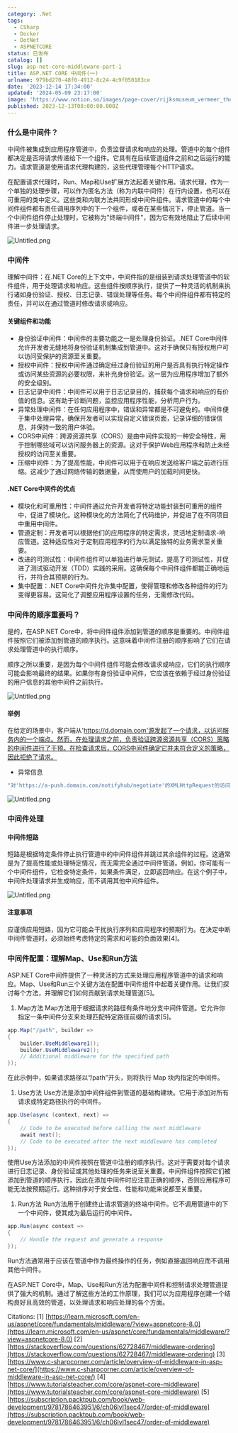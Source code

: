 ```yaml
---
category: .Net
tags:
  - CSharp
  - Docker
  - DotNet
  - ASPNETCORE
status: 已发布
catalog: []
slug: asp-net-core-middleware-part-1
title: ASP.NET CORE 中间件(一)
urlname: 979bd270-48f0-4912-8c24-4c9f050183ce
date: '2023-12-14 17:34:00'
updated: '2024-05-09 23:17:00'
image: 'https://www.notion.so/images/page-cover/rijksmuseum_vermeer_the_milkmaid.jpg'
published: 2023-12-13T08:00:00.000Z
---
```


### 什么是中间件？


中间件被集成到应用程序管道中，负责监督请求和响应的处理。管道中的每个组件都决定是否将请求传递给下一个组件。它具有在后续管道组件之前和之后运行的能力。请求管道是使用请求代理构建的，这些代理管理每个HTTP请求。


在配置请求代理时，Run、Map和Use扩展方法起着关键作用。请求代理，作为一个单独的处理步骤，可以作为匿名方法（称为内联中间件）在行内设置，也可以在可重用的类中定义。这些类和内联方法共同形成中间件组件。请求管道中的每个中间件组件都有责任调用序列中的下一个组件，或者在某些情况下，停止管道。当一个中间件组件停止处理时，它被称为"终端中间件"，因为它有效地阻止了后续中间件进一步处理请求。


![Untitled.png](https://prod-files-secure.s3.us-west-2.amazonaws.com/5d24fe63-e567-4804-86f9-9fdc62e13082/da807807-d02d-4fa1-86b6-db45e4678714/Untitled.png?X-Amz-Algorithm=AWS4-HMAC-SHA256&X-Amz-Content-Sha256=UNSIGNED-PAYLOAD&X-Amz-Credential=ASIAZI2LB466RONJHYZC%2F20250324%2Fus-west-2%2Fs3%2Faws4_request&X-Amz-Date=20250324T213359Z&X-Amz-Expires=3600&X-Amz-Security-Token=IQoJb3JpZ2luX2VjEJ3%2F%2F%2F%2F%2F%2F%2F%2F%2F%2FwEaCXVzLXdlc3QtMiJIMEYCIQDvgnQXBkYA%2Fg15eeLyBJaW3b4FiDXdnUsrvmp0qBmIbwIhALbgH4PBl6WvjEzU%2FRg5%2BIQLxiHA%2BLytIhHWBiLUxLMbKogECPb%2F%2F%2F%2F%2F%2F%2F%2F%2F%2FwEQABoMNjM3NDIzMTgzODA1Igxlzdgvmtin4VRsT3Qq3AOei30ammivjgFJA7kguYczPaZ8TlXtYcCDBICzAdVDVyYbKmEY9EEcMfwHeJM7GvnUzMAQq66GSgUL6%2FPG0GD%2BXlIzYGIV%2BW2l%2F%2BUdVGBLSdMkhBcaUJ9bQelVJpLFB1tV0JjkqmVbOh%2BmSaDwKewAP%2FvPZh%2Bj%2FwyH6NC2h8B4r48P46BQmbzv8d1mBZrH0RiLptng0X7TaNE%2BXA0cafkw%2BM1XEjS5nA6c2%2FEUqsCqYc6JU8ybQ13qOJIT5Q6tJhAsAEYYeqrMSprQRKfN9acgbQuSss50N6naGd%2F6NEXcsDj1Ie36dWkP8ucRNhZ2WqOq8T1x01f2VRFxKotlpW4NWTY5PlRXKxNqQE6e6vNB91VWTIJEIALLpd8j3OPqeuFTWxFy6URhIrQ0O3HzjYwzIkxY5tvmqMRckXWrxYIqVAl5G126f%2BjegcOYcgQ%2B%2B2hqRfh68eeU6DGUZMJiExg%2FTxnTLEqxKeehhQ2MtzgIx3E6Wu84zkEVg2eXttqncScD0gcn9hhY2nAO0hPs%2BC%2FC4qyQrvjPGi8oB5ivUnbkSvCDFQ8Qz%2Fqo%2FxLS%2BpyjGBMi2L%2BpnvK2VrZvTbsrCxHVr48bygAEy2WKH%2Bp75UOb2VGb8MSxYbzxYc7HuTDqj4e%2FBjqkAZce7UHHywFr%2BiPu15KefD2ELONQ8i33EkTNpUZymZtJsVKIitgMpKFobevSFBOXg5juEal1%2F9eQuLXJ8kS%2BVbpge83Ea7Eolji7sMJ5Ndav0ukQ2LSnHB2pD6OAak4uTwEtAsW2HY%2FQntmRJIn4aCsQno1YglCfpP4PnxurFyfxQsPPt4V2hLNskvt7dGiBC%2FaVCFBIah27sVUpA4MUae9CCt85&X-Amz-Signature=530ff4044bfd79f79406fbd509fb6f9cdb2a536558c9b8c32b637cf4c39642e6&X-Amz-SignedHeaders=host&x-id=GetObject)


### 中间件


理解中间件：在.NET Core的上下文中，中间件指的是组装到请求处理管道中的软件组件，用于处理请求和响应。这些组件按顺序执行，提供了一种灵活的机制来执行诸如身份验证、授权、日志记录、错误处理等任务。每个中间件组件都有特定的责任，并可以在通过管道时修改请求或响应。


#### 关键组件和功能

- 身份验证中间件：中间件的主要功能之一是处理身份验证。.NET Core中间件允许开发者无缝地将身份验证机制集成到管道中。这对于确保只有授权用户可以访问受保护的资源至关重要。
- 授权中间件：授权中间件通过确定经过身份验证的用户是否具有执行特定操作或访问某些资源的必要权限，来补充身份验证。这一层为应用程序增加了额外的安全级别。
- 日志记录中间件：中间件可以用于日志记录目的，捕获每个请求和响应的有价值的信息。这有助于诊断问题，监控应用程序性能，分析用户行为。
- 异常处理中间件：在任何应用程序中，错误和异常都是不可避免的。中间件便于集中处理异常，确保开发者可以实现自定义错误页面，记录详细的错误信息，并保持一致的用户体验。
- CORS中间件：跨源资源共享（CORS）是由中间件实现的一种安全特性，用于控制哪些域可以访问服务器上的资源。这对于保护Web应用程序和防止未经授权的访问至关重要。
- 压缩中间件：为了提高性能，中间件可以用于在响应发送给客户端之前进行压缩。这减少了通过网络传输的数据量，从而使用户的加载时间更快。

#### .NET Core中间件的优点

- 模块化和可重用性：中间件通过允许开发者将特定功能封装到可重用的组件中，促进了模块化。这种模块化的方法简化了代码维护，并促进了在不同项目中重用中间件。
- 管道定制：开发者可以根据他们的应用程序的特定需求，灵活地定制请求-响应管道。这种适应性对于定制应用程序的行为以满足独特的业务需求至关重要。
- 改进的可测试性：中间件组件可以单独进行单元测试，提高了可测试性，并促进了测试驱动开发（TDD）实践的采用。这确保每个中间件组件都能正确地运行，并符合其预期的行为。
- 集中配置：.NET Core中间件允许集中配置，使得管理和修改各种组件的行为变得更容易。这简化了调整应用程序设置的任务，无需修改代码。

### 中间件的顺序重要吗？


是的，在ASP.NET Core中，将中间件组件添加到管道的顺序是重要的。中间件组件按照它们被添加到管道的顺序执行。这意味着中间件注册的顺序影响了它们在请求处理管道中的执行顺序。


顺序之所以重要，是因为每个中间件组件可能会修改请求或响应，它们的执行顺序可能会影响最终的结果。如果你有身份验证中间件，它应该在依赖于经过身份验证的用户信息的其他中间件之前执行。


![Untitled.png](https://prod-files-secure.s3.us-west-2.amazonaws.com/5d24fe63-e567-4804-86f9-9fdc62e13082/24f795a2-1c5a-4a6b-a0d8-2afb160076f1/Untitled.png?X-Amz-Algorithm=AWS4-HMAC-SHA256&X-Amz-Content-Sha256=UNSIGNED-PAYLOAD&X-Amz-Credential=ASIAZI2LB466RONJHYZC%2F20250324%2Fus-west-2%2Fs3%2Faws4_request&X-Amz-Date=20250324T213359Z&X-Amz-Expires=3600&X-Amz-Security-Token=IQoJb3JpZ2luX2VjEJ3%2F%2F%2F%2F%2F%2F%2F%2F%2F%2FwEaCXVzLXdlc3QtMiJIMEYCIQDvgnQXBkYA%2Fg15eeLyBJaW3b4FiDXdnUsrvmp0qBmIbwIhALbgH4PBl6WvjEzU%2FRg5%2BIQLxiHA%2BLytIhHWBiLUxLMbKogECPb%2F%2F%2F%2F%2F%2F%2F%2F%2F%2FwEQABoMNjM3NDIzMTgzODA1Igxlzdgvmtin4VRsT3Qq3AOei30ammivjgFJA7kguYczPaZ8TlXtYcCDBICzAdVDVyYbKmEY9EEcMfwHeJM7GvnUzMAQq66GSgUL6%2FPG0GD%2BXlIzYGIV%2BW2l%2F%2BUdVGBLSdMkhBcaUJ9bQelVJpLFB1tV0JjkqmVbOh%2BmSaDwKewAP%2FvPZh%2Bj%2FwyH6NC2h8B4r48P46BQmbzv8d1mBZrH0RiLptng0X7TaNE%2BXA0cafkw%2BM1XEjS5nA6c2%2FEUqsCqYc6JU8ybQ13qOJIT5Q6tJhAsAEYYeqrMSprQRKfN9acgbQuSss50N6naGd%2F6NEXcsDj1Ie36dWkP8ucRNhZ2WqOq8T1x01f2VRFxKotlpW4NWTY5PlRXKxNqQE6e6vNB91VWTIJEIALLpd8j3OPqeuFTWxFy6URhIrQ0O3HzjYwzIkxY5tvmqMRckXWrxYIqVAl5G126f%2BjegcOYcgQ%2B%2B2hqRfh68eeU6DGUZMJiExg%2FTxnTLEqxKeehhQ2MtzgIx3E6Wu84zkEVg2eXttqncScD0gcn9hhY2nAO0hPs%2BC%2FC4qyQrvjPGi8oB5ivUnbkSvCDFQ8Qz%2Fqo%2FxLS%2BpyjGBMi2L%2BpnvK2VrZvTbsrCxHVr48bygAEy2WKH%2Bp75UOb2VGb8MSxYbzxYc7HuTDqj4e%2FBjqkAZce7UHHywFr%2BiPu15KefD2ELONQ8i33EkTNpUZymZtJsVKIitgMpKFobevSFBOXg5juEal1%2F9eQuLXJ8kS%2BVbpge83Ea7Eolji7sMJ5Ndav0ukQ2LSnHB2pD6OAak4uTwEtAsW2HY%2FQntmRJIn4aCsQno1YglCfpP4PnxurFyfxQsPPt4V2hLNskvt7dGiBC%2FaVCFBIah27sVUpA4MUae9CCt85&X-Amz-Signature=276afde19300b32e5b9abaedb31f81cb98bbd86934e2478825f968a9cd6af25d&X-Amz-SignedHeaders=host&x-id=GetObject)


#### 举例


在给定的场景中，客户端从'https://d.domain.com'源发起了一个请求，以访问服务内的一个端点。然而，在处理请求之前，负责验证跨源资源共享（CORS）策略的中间件进行了干预。在检查请求后，CORS中间件确定它并未符合定义的策略，因此拒绝了请求。

- 异常信息

```c#
"对'https://a-push.domain.com/notifyhub/negotiate'的XMLHttpRequest的访问，源自'https://d.domain.com'，已被CORS策略阻止：预检请求的响应未通过访问控制检查：请求的资源上没有'Access-Control-Allow-Origin'头。"[1][2][3]
```


![Untitled.png](https://prod-files-secure.s3.us-west-2.amazonaws.com/5d24fe63-e567-4804-86f9-9fdc62e13082/371d9517-dafe-4432-94b7-2d14d1593167/Untitled.png?X-Amz-Algorithm=AWS4-HMAC-SHA256&X-Amz-Content-Sha256=UNSIGNED-PAYLOAD&X-Amz-Credential=ASIAZI2LB466RONJHYZC%2F20250324%2Fus-west-2%2Fs3%2Faws4_request&X-Amz-Date=20250324T213359Z&X-Amz-Expires=3600&X-Amz-Security-Token=IQoJb3JpZ2luX2VjEJ3%2F%2F%2F%2F%2F%2F%2F%2F%2F%2FwEaCXVzLXdlc3QtMiJIMEYCIQDvgnQXBkYA%2Fg15eeLyBJaW3b4FiDXdnUsrvmp0qBmIbwIhALbgH4PBl6WvjEzU%2FRg5%2BIQLxiHA%2BLytIhHWBiLUxLMbKogECPb%2F%2F%2F%2F%2F%2F%2F%2F%2F%2FwEQABoMNjM3NDIzMTgzODA1Igxlzdgvmtin4VRsT3Qq3AOei30ammivjgFJA7kguYczPaZ8TlXtYcCDBICzAdVDVyYbKmEY9EEcMfwHeJM7GvnUzMAQq66GSgUL6%2FPG0GD%2BXlIzYGIV%2BW2l%2F%2BUdVGBLSdMkhBcaUJ9bQelVJpLFB1tV0JjkqmVbOh%2BmSaDwKewAP%2FvPZh%2Bj%2FwyH6NC2h8B4r48P46BQmbzv8d1mBZrH0RiLptng0X7TaNE%2BXA0cafkw%2BM1XEjS5nA6c2%2FEUqsCqYc6JU8ybQ13qOJIT5Q6tJhAsAEYYeqrMSprQRKfN9acgbQuSss50N6naGd%2F6NEXcsDj1Ie36dWkP8ucRNhZ2WqOq8T1x01f2VRFxKotlpW4NWTY5PlRXKxNqQE6e6vNB91VWTIJEIALLpd8j3OPqeuFTWxFy6URhIrQ0O3HzjYwzIkxY5tvmqMRckXWrxYIqVAl5G126f%2BjegcOYcgQ%2B%2B2hqRfh68eeU6DGUZMJiExg%2FTxnTLEqxKeehhQ2MtzgIx3E6Wu84zkEVg2eXttqncScD0gcn9hhY2nAO0hPs%2BC%2FC4qyQrvjPGi8oB5ivUnbkSvCDFQ8Qz%2Fqo%2FxLS%2BpyjGBMi2L%2BpnvK2VrZvTbsrCxHVr48bygAEy2WKH%2Bp75UOb2VGb8MSxYbzxYc7HuTDqj4e%2FBjqkAZce7UHHywFr%2BiPu15KefD2ELONQ8i33EkTNpUZymZtJsVKIitgMpKFobevSFBOXg5juEal1%2F9eQuLXJ8kS%2BVbpge83Ea7Eolji7sMJ5Ndav0ukQ2LSnHB2pD6OAak4uTwEtAsW2HY%2FQntmRJIn4aCsQno1YglCfpP4PnxurFyfxQsPPt4V2hLNskvt7dGiBC%2FaVCFBIah27sVUpA4MUae9CCt85&X-Amz-Signature=b53e6db732675cb17423e3ec2f706ecfc359a8895791298209b6cbe0909f6ad9&X-Amz-SignedHeaders=host&x-id=GetObject)


### 中间件处理


#### 中间件短路
短路是根据特定条件停止执行管道中的中间件组件并跳过其余组件的过程。这通常是为了提高性能或处理特定情况，而无需完全通过中间件管道。例如，你可能有一个中间件组件，它检查特定条件，如果条件满足，立即返回响应。在这个例子中，中间件处理请求并生成响应，而不调用其他中间件组件。


![Untitled.png](https://prod-files-secure.s3.us-west-2.amazonaws.com/5d24fe63-e567-4804-86f9-9fdc62e13082/e8a1d943-cb51-4723-936e-23c6af2fb0f9/Untitled.png?X-Amz-Algorithm=AWS4-HMAC-SHA256&X-Amz-Content-Sha256=UNSIGNED-PAYLOAD&X-Amz-Credential=ASIAZI2LB466RONJHYZC%2F20250324%2Fus-west-2%2Fs3%2Faws4_request&X-Amz-Date=20250324T213359Z&X-Amz-Expires=3600&X-Amz-Security-Token=IQoJb3JpZ2luX2VjEJ3%2F%2F%2F%2F%2F%2F%2F%2F%2F%2FwEaCXVzLXdlc3QtMiJIMEYCIQDvgnQXBkYA%2Fg15eeLyBJaW3b4FiDXdnUsrvmp0qBmIbwIhALbgH4PBl6WvjEzU%2FRg5%2BIQLxiHA%2BLytIhHWBiLUxLMbKogECPb%2F%2F%2F%2F%2F%2F%2F%2F%2F%2FwEQABoMNjM3NDIzMTgzODA1Igxlzdgvmtin4VRsT3Qq3AOei30ammivjgFJA7kguYczPaZ8TlXtYcCDBICzAdVDVyYbKmEY9EEcMfwHeJM7GvnUzMAQq66GSgUL6%2FPG0GD%2BXlIzYGIV%2BW2l%2F%2BUdVGBLSdMkhBcaUJ9bQelVJpLFB1tV0JjkqmVbOh%2BmSaDwKewAP%2FvPZh%2Bj%2FwyH6NC2h8B4r48P46BQmbzv8d1mBZrH0RiLptng0X7TaNE%2BXA0cafkw%2BM1XEjS5nA6c2%2FEUqsCqYc6JU8ybQ13qOJIT5Q6tJhAsAEYYeqrMSprQRKfN9acgbQuSss50N6naGd%2F6NEXcsDj1Ie36dWkP8ucRNhZ2WqOq8T1x01f2VRFxKotlpW4NWTY5PlRXKxNqQE6e6vNB91VWTIJEIALLpd8j3OPqeuFTWxFy6URhIrQ0O3HzjYwzIkxY5tvmqMRckXWrxYIqVAl5G126f%2BjegcOYcgQ%2B%2B2hqRfh68eeU6DGUZMJiExg%2FTxnTLEqxKeehhQ2MtzgIx3E6Wu84zkEVg2eXttqncScD0gcn9hhY2nAO0hPs%2BC%2FC4qyQrvjPGi8oB5ivUnbkSvCDFQ8Qz%2Fqo%2FxLS%2BpyjGBMi2L%2BpnvK2VrZvTbsrCxHVr48bygAEy2WKH%2Bp75UOb2VGb8MSxYbzxYc7HuTDqj4e%2FBjqkAZce7UHHywFr%2BiPu15KefD2ELONQ8i33EkTNpUZymZtJsVKIitgMpKFobevSFBOXg5juEal1%2F9eQuLXJ8kS%2BVbpge83Ea7Eolji7sMJ5Ndav0ukQ2LSnHB2pD6OAak4uTwEtAsW2HY%2FQntmRJIn4aCsQno1YglCfpP4PnxurFyfxQsPPt4V2hLNskvt7dGiBC%2FaVCFBIah27sVUpA4MUae9CCt85&X-Amz-Signature=db6145dc8aca2bc4091ccd8657be20a76509d88b0a737e16a78286b061ed49ce&X-Amz-SignedHeaders=host&x-id=GetObject)


#### 注意事项


应谨慎应用短路，因为它可能会干扰执行序列和应用程序的预期行为。在决定中断中间件管道时，必须始终考虑特定的需求和可能的负面效果[4]。


### 中间件配置：理解Map、Use和Run方法


ASP.NET Core中间件提供了一种灵活的方式来处理应用程序管道中的请求和响应。Map、Use和Run三个关键方法在配置中间件组件中起着关键作用。让我们探讨每个方法，并理解它们如何贡献到请求处理管道[5]。

1. Map方法
Map方法用于根据请求的路径有条件地分支中间件管道。它允许你指定一条中间件分支来处理匹配特定路径前缀的请求[5]。

```c#
app.Map("/path", builder =>
{
    builder.UseMiddleware1();
    builder.UseMiddleware2();
    // Additional middleware for the specified path
});
```


在此示例中，如果请求路径以“/path”开头，则将执行 Map 块内指定的中间件。

1. Use方法
Use方法是添加中间件组件到管道的基础构建块。它用于添加对所有请求或特定路径执行的中间件。

```c#
app.Use(async (context, next) =>
{
    // Code to be executed before calling the next middleware
    await next();
    // Code to be executed after the next middleware has completed
});
```


使用Use方法添加的中间件按照在管道中注册的顺序执行。这对于需要对每个请求进行日志记录、身份验证或其他处理的任务来说至关重要。中间件组件按照它们被添加到管道的顺序执行，因此在添加中间件时应注意正确的顺序，否则应用程序可能无法按预期运行。这种排序对于安全性、性能和功能来说都至关重要。

1. Run方法
Run方法用于创建终止请求管道的终端中间件。它不调用管道中的下一个中间件，使其成为最后运行的中间件。

```c#
app.Run(async context =>
{
    // Handle the request and generate a response
});
```


Run方法通常用于应该在管道中作为最终操作的任务，例如直接返回响应而不调用其他中间件。


在ASP.NET Core中，Map、Use和Run方法为配置中间件和控制请求处理管道提供了强大的机制。通过了解这些方法的工作原理，我们可以为应用程序创建一个结构良好且高效的管道，以处理请求和响应处理的各个方面。


Citations:
[1] [https://learn.microsoft.com/en-us/aspnet/core/fundamentals/middleware/?view=aspnetcore-8.0](https://learn.microsoft.com/en-us/aspnet/core/fundamentals/middleware/?view=aspnetcore-8.0)
[2] [https://stackoverflow.com/questions/62728467/middleware-ordering](https://stackoverflow.com/questions/62728467/middleware-ordering)
[3] [https://www.c-sharpcorner.com/article/overview-of-middleware-in-asp-net-core/](https://www.c-sharpcorner.com/article/overview-of-middleware-in-asp-net-core/)
[4] [https://www.tutorialsteacher.com/core/aspnet-core-middleware](https://www.tutorialsteacher.com/core/aspnet-core-middleware)
[5] [https://subscription.packtpub.com/book/web-development/9781786463951/6/ch06lvl1sec47/order-of-middleware](https://subscription.packtpub.com/book/web-development/9781786463951/6/ch06lvl1sec47/order-of-middleware)

